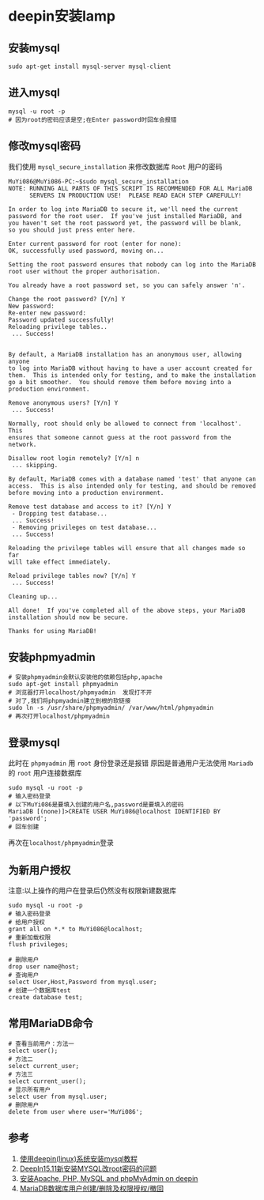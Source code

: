 # deepin安装lamp

## 安装mysql
```shell
sudo apt-get install mysql-server mysql-client
```

## 进入mysql
```shell
mysql -u root -p
# 因为root的密码应该是空;在Enter password时回车会报错
```

## 修改mysql密码
我们使用 `mysql_secure_installation` 来修改数据库 `Root` 用户的密码
```shell
MuYi086@MuYi086-PC:~$sudo mysql_secure_installation
NOTE: RUNNING ALL PARTS OF THIS SCRIPT IS RECOMMENDED FOR ALL MariaDB
      SERVERS IN PRODUCTION USE!  PLEASE READ EACH STEP CAREFULLY!

In order to log into MariaDB to secure it, we'll need the current
password for the root user.  If you've just installed MariaDB, and
you haven't set the root password yet, the password will be blank,
so you should just press enter here.

Enter current password for root (enter for none): 
OK, successfully used password, moving on...

Setting the root password ensures that nobody can log into the MariaDB
root user without the proper authorisation.

You already have a root password set, so you can safely answer 'n'.

Change the root password? [Y/n] Y
New password: 
Re-enter new password: 
Password updated successfully!
Reloading privilege tables..
 ... Success!


By default, a MariaDB installation has an anonymous user, allowing anyone
to log into MariaDB without having to have a user account created for
them.  This is intended only for testing, and to make the installation
go a bit smoother.  You should remove them before moving into a
production environment.

Remove anonymous users? [Y/n] Y
 ... Success!

Normally, root should only be allowed to connect from 'localhost'.  This
ensures that someone cannot guess at the root password from the network.

Disallow root login remotely? [Y/n] n
 ... skipping.

By default, MariaDB comes with a database named 'test' that anyone can
access.  This is also intended only for testing, and should be removed
before moving into a production environment.

Remove test database and access to it? [Y/n] Y
 - Dropping test database...
 ... Success!
 - Removing privileges on test database...
 ... Success!

Reloading the privilege tables will ensure that all changes made so far
will take effect immediately.

Reload privilege tables now? [Y/n] Y
 ... Success!

Cleaning up...

All done!  If you've completed all of the above steps, your MariaDB
installation should now be secure.

Thanks for using MariaDB!
```

## 安装phpmyadmin
```shell
# 安装phpmyadmin会默认安装他的依赖包括php,apache
sudo apt-get install phpmyadmin
# 浏览器打开localhost/phpmyadmin  发现打不开
# 对了,我们将phpmyadmin建立到根的软链接
sudo ln -s /usr/share/phpmyadmin/ /var/www/html/phpmyadmin
# 再次打开localhost/phpmyadmin
```

## 登录mysql
此时在 `phpmyadmin` 用 `root` 身份登录还是报错
原因是普通用户无法使用 `Mariadb` 的 `root` 用户连接数据库
```shell
sudo mysql -u root -p
# 输入密码登录
# 以下MuYi086是要填入创建的用户名,password是要填入的密码
MariaDB [(none)]>CREATE USER MuYi086@localhost IDENTIFIED BY 'password';
# 回车创建
```
再次在`localhost/phpmyadmin`登录

## 为新用户授权
注意:以上操作的用户在登录后仍然没有权限新建数据库
```shell
sudo mysql -u root -p
# 输入密码登录
# 给用户授权
grant all on *.* to MuYi086@localhost;
# 重新加载权限
flush privileges;

# 删除用户
drop user name@host;
# 查询用户
select User,Host,Password from mysql.user;
# 创建一个数据库test
create database test;
```

## 常用MariaDB命令
```shell
# 查看当前用户：方法一
select user();
# 方法二
select current_user;
# 方法三
select current_user();
# 显示所有用户
select user from mysql.user;
# 删除用户
delete from user where user='MuYi086';
```


## 参考
1. [使用deepin(linux)系统安装mysql教程](https://blog.csdn.net/weixin_42747717/article/details/83788580 '使用deepin(linux)系统安装mysql教程')
1. [DeepIn15.11新安装MYSQL改root密码的问题](https://zhuanlan.zhihu.com/p/76483155 'DeepIn15.11新安装MYSQL改root密码的问题')
1. [安装Apache, PHP, MySQL and phpMyAdmin on deepin](https://bbs.deepin.org/forum.php?mod=viewthread&tid=42668 '安装Apache, PHP, MySQL and phpMyAdmin on deepin')
1. [MariaDB数据库用户创建/删除及权限授权/撤回](https://www.cnblogs.com/apollo1616/articles/10294490.html 'MariaDB数据库用户创建/删除及权限授权/撤回')